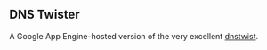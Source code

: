 ## DNS Twister

A Google App Engine-hosted version of the very excellent
[dnstwist](https://github.com/elceef/dnstwist).
